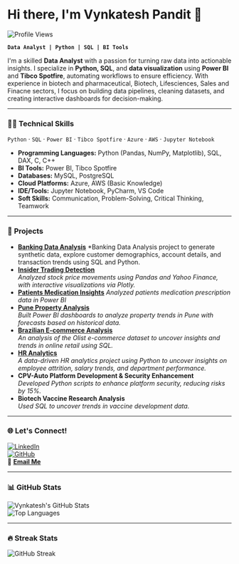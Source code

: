 # Hi there, I'm Vynkatesh Pandit 👋  
![Profile Views](https://komarev.com/ghpvc/?username=vynkypy&color=blue)

**`Data Analyst | Python | SQL | BI Tools`**  

I'm a skilled **Data Analyst** with a passion for turning raw data into actionable insights. I specialize in **Python, SQL**, and **data visualization** using **Power BI** and **Tibco Spotfire**, automating workflows to ensure efficiency. With experience in biotech and pharmaceutical, Biotech, Lifesciences, Sales and Finacne sectors, I focus on building data pipelines, cleaning datasets, and creating interactive dashboards for decision-making.  

---

### 👨‍💻 **Technical Skills**  
`Python` · `SQL` · `Power BI` · `Tibco Spotfire` · `Azure` · `AWS` · `Jupyter Notebook`  

- **Programming Languages:** Python (Pandas, NumPy, Matplotlib), SQL, DAX, C, C++  
- **BI Tools:** Power BI, Tibco Spotfire  
- **Databases:** MySQL, PostgreSQL  
- **Cloud Platforms:** Azure, AWS (Basic Knowledge)  
- **IDE/Tools:** Jupyter Notebook, PyCharm, VS Code  
- **Soft Skills:** Communication, Problem-Solving, Critical Thinking, Teamwork  

---

### 🚀 **Projects**  
- **[Banking Data Analysis](https://github.com/vynkypy/Banking-Data-Analysis)**
  *Banking Data Analysis project to generate synthetic data, explore customer demographics, account details, and transaction trends using SQL and Python.
- **[Insider Trading Detection](https://github.com/vynkypy/Insider-Trading-Detection)**  
   *Analyzed stock price movements using Pandas and Yahoo Finance, with interactive visualizations via Plotly.*
- **[Patients Medication Insights](https://github.com/vynkypy/Patients-Medication-Insights)**
   *Analyzed patients medication prescription data in Power BI* 
- **[Pune Property Analysis](https://github.com/vynkypy/Pune_Property_Analysis_Project)**  
   *Built Power BI dashboards to analyze property trends in Pune with forecasts based on historical data.*
- **[Brazilian E-commerce Analysis](https://github.com/vynkypy/olist-ecommerce-analysis)**  
   *An analysis of the Olist e-commerce dataset to uncover insights and trends in online retail using SQL.*
- **[HR Analytics](https://github.com/vynkypy/HR_Analytics_Project)**  
   *A data-driven HR analytics project using Python to uncover insights on employee attrition, salary trends, and department performance.*
- **CPV-Auto Platform Development & Security Enhancement**  
   *Developed Python scripts to enhance platform security, reducing risks by 15%.* 
- **Biotech Vaccine Research Analysis**  
   *Used SQL to uncover trends in vaccine development data.*  

---

### 🌐 **Let's Connect!**  
[![LinkedIn](https://img.shields.io/badge/-LinkedIn-0A66C2?style=flat&logo=linkedin&logoColor=white)](https://linkedin.com/in/vynkatesh-pandit)  
[![GitHub](https://img.shields.io/badge/-GitHub-181717?style=flat&logo=github&logoColor=white)](https://github.com/vynkypy)  
📧 **[Email Me](mailto:pandit.vynkatesh7@gmail.com)**  

---

### 📊 **GitHub Stats**  
![Vynkatesh's GitHub Stats](https://github-readme-stats.vercel.app/api?username=vynkypy&show_icons=true&theme=dark&icon_color=00FFFF&title_color=F85D7F&text_color=FFFFFF)  
![Top Languages](https://github-readme-stats.vercel.app/api/top-langs/?username=vynkypy&layout=compact&theme=dark&title_color=00FFFF&text_color=FFFFFF)  

---

### 🔥 **Streak Stats**  
![GitHub Streak](https://streak-stats.demolab.com?user=vynkypy&theme=dark&fire=F85D7F&ring=00FFFF&dates=FFFFFF)  
